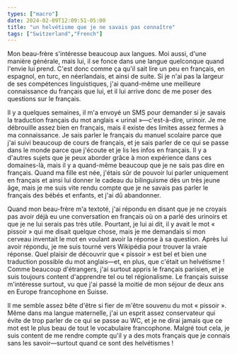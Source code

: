 ```yaml
---
types: ["macro"]
date: 2024-02-09T12:09:51-05:00
title: "un helvétisme que je ne savais pas connaître"
tags: ["Switzerland","French"]
---
```

Mon beau-frère s'intéresse beaucoup aux langues. Moi aussi, d'une manière générale, mais lui, il se fonce dans une langue quelconque quand l'envie lui prend. C'est donc comme ça qu'il sait lire un peu en français, en espagnol, en turc, en néerlandais, et ainsi de suite. Si je n'ai pas la largeur de ses compétences linguistiques, j'ai quand-même une meilleure connaissance du français que lui, et il lui arrive donc de me poser des questions sur le français.

Il y a quelques semaines, il m'a envoyé un SMS pour demander si je savais la traduction français du mot anglais « urinal »—c'est-à-dire, urinoir. Je me débrouille assez bien en français, mais il existe des limites assez fermes à ma connaissance. Je sais parler le français du manuel scolaire parce que j'ai suivi beaucoup de cours de français, et je sais parler de ce qui se passe dans le monde parce que j'écoute et je lis les infos en français. Il y a d'autres sujets que je peux aborder grâce à mon expérience dans ces domaines-là, mais il y a quand-même beaucoup que je ne sais pas dire en français. Quand ma fille est née, j'étais sûr de pouvoir lui parler uniquement en français et ainsi lui donner le cadeau du bilinguisme dès un très jeune âge, mais je me suis vite rendu compte que je ne savais pas parler le français des bébés et enfants, et j'ai dû abandonner.

Quand mon beau-frère m'a textoté, j'ai répondu en disant que je ne croyais pas avoir déjà eu une conversation en français où on a parlé des urinoirs et que je ne lui serais pas très utile. Pourtant, je lui ai dit, il y avait le mot « pissoir » qui me disait quelque chose, mais je me demandais si mon cerveau inventait le mot en voulant avoir la réponse à sa question. Après lui avoir répondu, je me suis tourné vers Wikipédia pour trouver la vraie réponse. Quel plaisir de découvrir que « pissoir » est bel et bien une traduction possible du mot anglais—et, en plus, que c'était un helvétisme ! Comme beaucoup d'étrangers, j'ai surtout appris le français parisien, et je suis toujours content d'apprendre tel ou tel régionalisme. Le français suisse m'intéresse surtout, vu que j'ai passé la moitié de mon séjour de deux ans en Europe francophone en Suisse.

Il me semble assez bête d'être si fier de m'être souvenu du mot « pissoir ». Même dans ma langue maternelle, j'ai un esprit assez conservateur qui évite de trop parler de ce qui se passe au WC, et je ne dirai jamais que ce mot est le plus beau de tout le vocabulaire francophone. Malgré tout cela, je suis content de me rendre compte qu'il y a des mots français que je connais sans les savoir—surtout quand ce sont des helvétismes !
